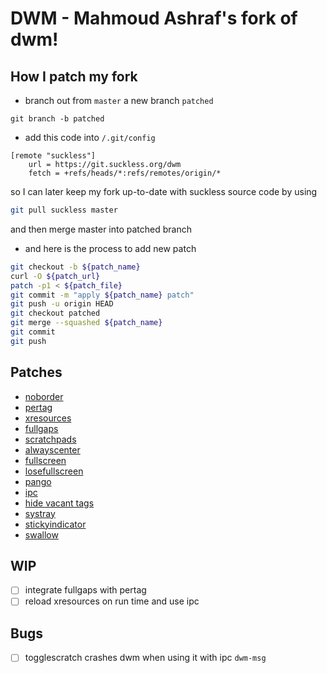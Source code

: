 # DWM - Mahmoud Ashraf's fork of dwm!

## How I patch my fork
- branch out from `master` a new branch `patched`
```
git branch -b patched
```
- add this code into `/.git/config`
```
[remote "suckless"]
	url = https://git.suckless.org/dwm
	fetch = +refs/heads/*:refs/remotes/origin/*
```
so I can later keep my fork up-to-date with suckless source code by using
```sh
git pull suckless master
```
and then merge master into patched branch
- and here is the process to add new patch
```sh
git checkout -b ${patch_name}
curl -O ${patch_url}
patch -p1 < ${patch_file}
git commit -m "apply ${patch_name} patch"
git push -u origin HEAD
git checkout patched
git merge --squashed ${patch_name}
git commit
git push
```

## Patches
- [noborder](https://dwm.suckless.org/patches/noborder/)
- [pertag](https://dwm.suckless.org/patches/pertag/)
- [xresources](https://dwm.suckless.org/patches/xresources/)
- [fullgaps](https://dwm.suckless.org/patches/fullgaps/)
- [scratchpads](https://dwm.suckless.org/patches/scratchpads/)
- [alwayscenter](https://dwm.suckless.org/patches/alwayscenter/)
- [fullscreen](https://dwm.suckless.org/patches/fullscreen/)
- [losefullscreen](https://raw.githubusercontent.com/bakkeby/patches/master/dwm/dwm-losefullscreen-6.3.diff)
- [pango](https://dwm.suckless.org/patches/pango/)
- [ipc](https://dwm.suckless.org/patches/ipc/)
- [hide vacant tags](https://dwm.suckless.org/patches/hide_vacant_tags/)
- [systray](https://dwm.suckless.org/patches/systray/)
- [stickyindicator](https://dwm.suckless.org/patches/stickyindicator/)
- [swallow](https://dwm.suckless.org/patches/swallow/)

## WIP
- [ ] integrate fullgaps with pertag
- [ ] reload xresources on run time and use ipc

## Bugs
- [ ] togglescratch crashes dwm when using it with ipc `dwm-msg`


